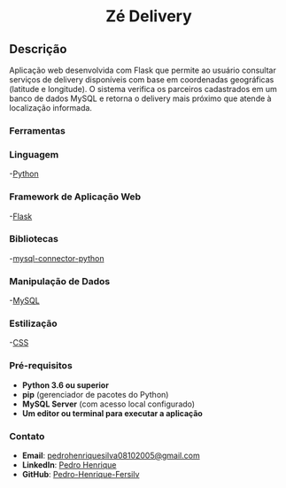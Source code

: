 <h1 align="center">Zé Delivery</h1>

## Descrição

Aplicação web desenvolvida com Flask que permite ao usuário consultar serviços de delivery disponíveis com base em coordenadas geográficas (latitude e longitude). O sistema verifica os parceiros cadastrados em um banco de dados MySQL e retorna o delivery mais próximo que atende à localização informada.

### Ferramentas

### Linguagem
-[Python](https://docs.python.org/3/)

### Framework de Aplicação Web
-[Flask](https://flask.palletsprojects.com/en/stable/)

### Bibliotecas
-[mysql-connector-python](https://pypi.org/project/mysql-connector-python/)

### Manipulação de Dados
-[MySQL](https://dev.mysql.com/doc/)

### Estilização
-[CSS](https://developer.mozilla.org/en-US/docs/Web/CSS)

### Pré-requisitos

- **Python 3.6 ou superior**
- **pip** (gerenciador de pacotes do Python)
- **MySQL Server** (com acesso local configurado)
- **Um editor ou terminal para executar a aplicação**

### Contato

- **Email**: [pedrohenriquesilva08102005@gmail.com](pedrohenriquesilva08102005@gmail.com)
- **LinkedIn**: [Pedro Henrique](https://www.linkedin.com/in/pedro-henrique-2642a2248/)
- **GitHub**: [Pedro-Henrique-Fersilv](https://github.com/Pedro-Henrique-Fersilv)

